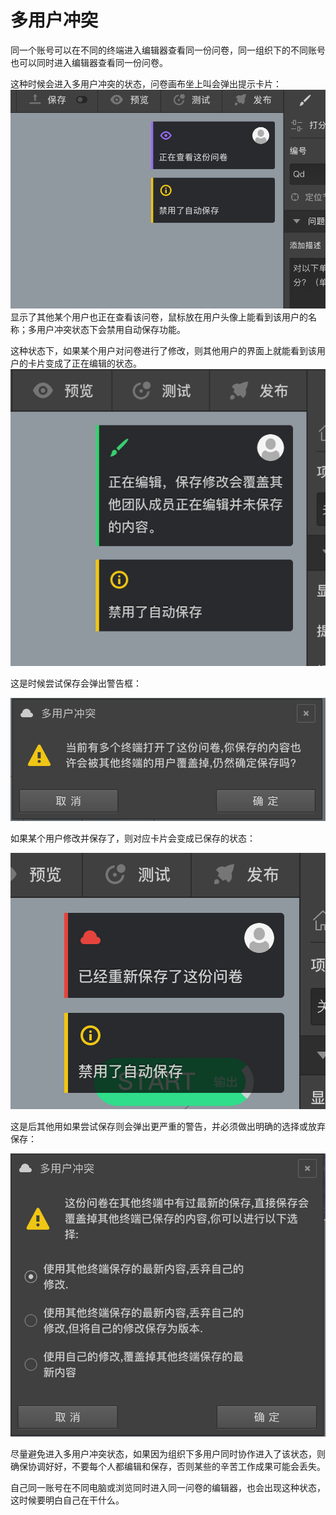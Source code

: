 # 多用户冲突

同一个账号可以在不同的终端进入编辑器查看同一份问卷，同一组织下的不同账号也可以同时进入编辑器查看同一份问卷。

这种时候会进入多用户冲突的状态，问卷画布坐上叫会弹出提示卡片：
<img src='./images/conflict.png'>
显示了其他某个用户也正在查看该问卷，鼠标放在用户头像上能看到该用户的名称；多用户冲突状态下会禁用自动保存功能。

这种状态下，如果某个用户对问卷进行了修改，则其他用户的界面上就能看到该用户的卡片变成了正在编辑的状态。
<img src='./images/conflict-editing.png'>

这是时候尝试保存会弹出警告框：

<img src='./images/conflict-warn-save.png'>


如果某个用户修改并保存了，则对应卡片会变成已保存的状态：

<img src='./images/conflict-saved.png'>

这是后其他用如果尝试保存则会弹出更严重的警告，并必须做出明确的选择或放弃保存：

<img src='./images/conflict-danger-save.png'>


尽量避免进入多用户冲突状态，如果因为组织下多用户同时协作进入了该状态，则确保协调好好，不要每个人都编辑和保存，否则某些的辛苦工作成果可能会丢失。

自己同一账号在不同电脑或浏览同时进入同一问卷的编辑器，也会出现这种状态，这时候要明白自己在干什么。






